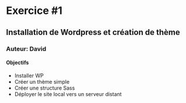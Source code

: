 # Exercice #1
## Installation de Wordpress et création de thème
### Auteur: David
#### Objectifs
- Installer WP
- Créer un thème simple
- Créer une structure Sass
- Déployer le site local vers un serveur distant